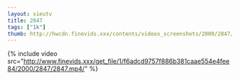 ```yaml
--- 
layout: sieutv
title: 2847
tags: ["1k"]
thumb: http://hwcdn.finevids.xxx/contents/videos_screenshots/2000/2847/preview.mp4.jpg
---
```

{% include video src="http://www.finevids.xxx/get_file/1/f6adcd9757f886b381caae554e4fee84/2000/2847/2847.mp4/" %} 
